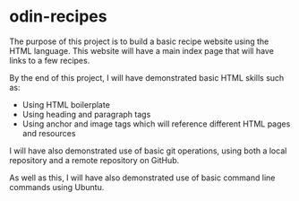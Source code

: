 # odin-recipes

The purpose of this project is to build a basic recipe website using the HTML language. This website will have a main index page that will have links to a few recipes.

By the end of this project, I will have demonstrated basic HTML skills such as:
- Using HTML boilerplate
- Using heading and paragraph tags
- Using anchor and image tags which will reference different HTML pages and resources

I will have also demonstrated use of basic git operations, using both a local repository and a remote repository on GitHub.

As well as this, I will have also demonstrated use of basic command line commands using Ubuntu.